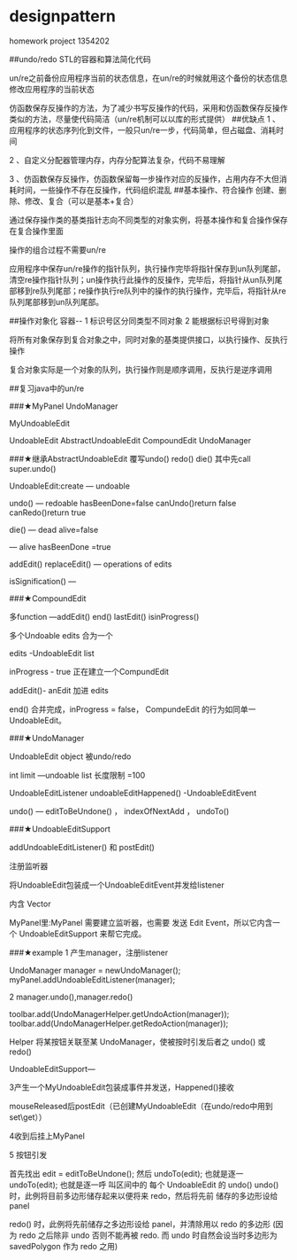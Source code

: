 # designpattern
homework project
1354202

##undo/redo
STL的容器和算法简化代码

un/re之前备份应用程序当前的状态信息，在un/re的时候就用这个备份的状态信息修改应用程序的当前状态

仿函数保存反操作的方法，为了减少书写反操作的代码，采用和仿函数保存反操作类似的方法，尽量使代码简洁（un/re机制可以以库的形式提供）
##优缺点
1 、应用程序的状态序列化到文件，一般只un/re一步，代码简单，但占磁盘、消耗时间

2 、自定义分配器管理内存，内存分配算法复杂，代码不易理解

3 、仿函数保存反操作，仿函数保留每一步操作对应的反操作，占用内存不大但消耗时间，一些操作不存在反操作，代码组织混乱
##基本操作、符合操作
创建、删除、修改、复合（可以是基本+复合）

通过保存操作类的基类指针志向不同类型的对象实例，将基本操作和复合操作保存在复合操作里面

操作的组合过程不需要un/re

应用程序中保存un/re操作的指针队列，执行操作完毕将指针保存到un队列尾部，清空re操作指针队列；un操作执行此操作的反操作，完毕后，将指针从un队列尾部移到re队列尾部；re操作执行re队列中的操作的执行操作，完毕后，将指针从re队列尾部移到un队列尾部。

##操作对象化
容器-- 1 标识号区分同类型不同对象 2 能根据标识号得到对象

将所有对象保存到复合对象之中，同时对象的基类提供接口，以执行操作、反执行操作

复合对象实际是一个对象的队列，执行操作则是顺序调用，反执行是逆序调用

##复习java中的un/re

###★MyPanel UndoManager

MyUndoableEdit

UndoableEdit AbstractUndoableEdit CompoundEdit UndoManager

###★继承AbstractUndoableEdit 覆写undo() redo() die() 其中先call super.undo() 

UndoableEdit:create — undoable

undo() — redoable hasBeenDone=false canUndo()return false canRedo()return true

die() — dead alive=false

— alive hasBeenDone =true

addEdit() replaceEdit()  — operations of edits 

isSignification() — 

###★CompoundEdit 

多function —addEdit() end() lastEdit() isinProgress()

多个Undoable edits 合为一个

edits -UndoableEdit list

inProgress - true 正在建立一个CompundEdit

addEdit()- anEdit 加进 edits 

end() 合并完成，inProgress = false， CompundeEdit 的行为如同单一 UndoableEdit。 

###★UndoManager

UndoableEdit object 被undo/redo

int limit —undoable list 长度限制 =100

UndoableEditListener undoableEditHappened() -UndoableEditEvent 

undo() — editToBeUndone()  ， indexOfNextAdd ， undoTo()

###★UndoableEditSupport

addUndoableEditListener() 和 postEdit() 

注册监听器

将UndoableEdit包装成一个UndoableEditEvent并发给listener 

内含 Vector<UndoableEditListener> 

MyPanel里:MyPanel 需要建立监听器，也需要 发送 Edit Event，所以它内含一个 UndoableEditSupport 来帮它完成。 

###★example
1 产生manager，注册listener

UndoManager manager = newUndoManager(); 
myPanel.addUndoableEditListener(manager); 

2 manager.undo(),manager.redo()

toolbar.add(UndoManagerHelper.getUndoAction(manager)); 
toolbar.add(UndoManagerHelper.getRedoAction(manager)); 

Helper 将某按钮关联至某 UndoManager，使被按时引发后者之 undo() 或 redo() 

UndoableEditSupport—

3产生一个MyUndoableEdit包装成事件并发送，Happened()接收

mouseReleased后postEdit（已创建MyUndoableEdit（在undo/redo中用到set\get））

4收到后挂上MyPanel

5 按钮引发

首先找出 edit = editToBeUndone(); 然后 undoTo(edit); 也就是逐一 undoTo(edit); 也就是逐一呼 叫区间中的 每个 UndoableEdit 的 undo()
undo() 时，此例将目前多边形储存起来以便将来 redo，然后将先前 储存的多边形设给 panel 

redo() 时，此例将先前储存之多边形设给 panel，并清除用以 redo 的多边形 (因 为 redo 之后除非 undo 否则不能再被 redo. 而 undo 时自然会设当时多边形为 savedPolygon 作为 redo 之用) 


 








